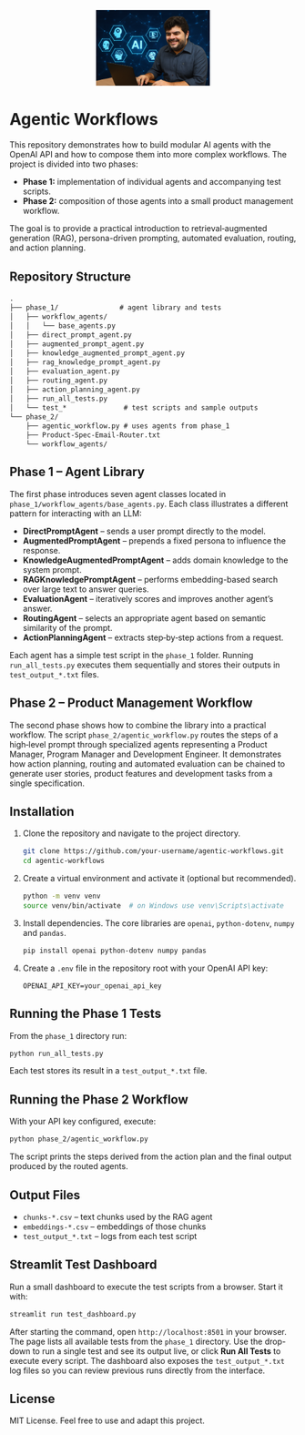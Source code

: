 <p align="center">
  <img src="logo.png" alt="Agentic Workflows Logo" width="200"/>
</p>

# Agentic Workflows

This repository demonstrates how to build modular AI agents with the OpenAI API and how to compose them into more complex workflows. The project is divided into two phases:

- **Phase&nbsp;1:** implementation of individual agents and accompanying test scripts.
- **Phase&nbsp;2:** composition of those agents into a small product management workflow.

The goal is to provide a practical introduction to retrieval‑augmented generation (RAG), persona-driven prompting, automated evaluation, routing, and action planning.

## Repository Structure

```
.
├── phase_1/               # agent library and tests
│   ├── workflow_agents/
│   │   └── base_agents.py
│   ├── direct_prompt_agent.py
│   ├── augmented_prompt_agent.py
│   ├── knowledge_augmented_prompt_agent.py
│   ├── rag_knowledge_prompt_agent.py
│   ├── evaluation_agent.py
│   ├── routing_agent.py
│   ├── action_planning_agent.py
│   ├── run_all_tests.py
│   └── test_*              # test scripts and sample outputs
└── phase_2/
    ├── agentic_workflow.py # uses agents from phase_1
    ├── Product-Spec-Email-Router.txt
    └── workflow_agents/
```

## Phase 1 – Agent Library

The first phase introduces seven agent classes located in `phase_1/workflow_agents/base_agents.py`. Each class illustrates a different pattern for interacting with an LLM:

- **DirectPromptAgent** – sends a user prompt directly to the model.
- **AugmentedPromptAgent** – prepends a fixed persona to influence the response.
- **KnowledgeAugmentedPromptAgent** – adds domain knowledge to the system prompt.
- **RAGKnowledgePromptAgent** – performs embedding-based search over large text to answer queries.
- **EvaluationAgent** – iteratively scores and improves another agent’s answer.
- **RoutingAgent** – selects an appropriate agent based on semantic similarity of the prompt.
- **ActionPlanningAgent** – extracts step‑by‑step actions from a request.

Each agent has a simple test script in the `phase_1` folder. Running `run_all_tests.py` executes them sequentially and stores their outputs in `test_output_*.txt` files.

## Phase 2 – Product Management Workflow

The second phase shows how to combine the library into a practical workflow. The script `phase_2/agentic_workflow.py` routes the steps of a high‑level prompt through specialized agents representing a Product Manager, Program Manager and Development Engineer. It demonstrates how action planning, routing and automated evaluation can be chained to generate user stories, product features and development tasks from a single specification.

## Installation

1. Clone the repository and navigate to the project directory.
   ```bash
   git clone https://github.com/your-username/agentic-workflows.git
   cd agentic-workflows
   ```
2. Create a virtual environment and activate it (optional but recommended).
   ```bash
   python -m venv venv
   source venv/bin/activate  # on Windows use venv\Scripts\activate
   ```
3. Install dependencies. The core libraries are `openai`, `python-dotenv`, `numpy` and `pandas`.
   ```bash
   pip install openai python-dotenv numpy pandas
   ```
4. Create a `.env` file in the repository root with your OpenAI API key:
   ```
   OPENAI_API_KEY=your_openai_api_key
   ```

## Running the Phase 1 Tests

From the `phase_1` directory run:
```bash
python run_all_tests.py
```
Each test stores its result in a `test_output_*.txt` file.

## Running the Phase 2 Workflow

With your API key configured, execute:
```bash
python phase_2/agentic_workflow.py
```
The script prints the steps derived from the action plan and the final output produced by the routed agents.

## Output Files

- `chunks-*.csv` – text chunks used by the RAG agent
- `embeddings-*.csv` – embeddings of those chunks
- `test_output_*.txt` – logs from each test script

## Streamlit Test Dashboard

Run a small dashboard to execute the test scripts from a browser. Start it with:

```bash
streamlit run test_dashboard.py
```

After starting the command, open `http://localhost:8501` in your browser. The
page lists all available tests from the `phase_1` directory. Use the drop-down
to run a single test and see its output live, or click **Run All Tests** to
execute every script. The dashboard also exposes the `test_output_*.txt` log
files so you can review previous runs directly from the interface.

## License

MIT License. Feel free to use and adapt this project.
